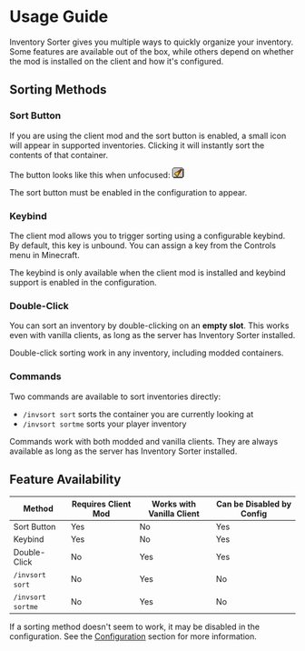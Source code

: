 # Usage Guide

Inventory Sorter gives you multiple ways to quickly organize your inventory. Some features are available out of the box, while others depend on whether the mod is installed on the client and how it's configured.

## Sorting Methods

### Sort Button

If you are using the client mod and the sort button is enabled, a small icon will appear in supported inventories. 
Clicking it will instantly sort the contents of that container.

The button looks like this when unfocused: ![Sort Button (Unfocused)](https://raw.githubusercontent.com/KyrptonaughtMC/Inventory-Sorter/main/src/main/resources/assets/inventorysorter/textures/gui/button_unfocused.png)

The sort button must be enabled in the configuration to appear.

### Keybind

The client mod allows you to trigger sorting using a configurable keybind. 
By default, this key is unbound. You can assign a key from the Controls menu in Minecraft.

The keybind is only available when the client mod is installed and keybind support is enabled in the configuration.

### Double-Click

You can sort an inventory by double-clicking on an **empty slot**. 
This works even with vanilla clients, as long as the server has Inventory Sorter installed.

Double-click sorting work in any inventory, including modded containers.

### Commands

Two commands are available to sort inventories directly:

- `/invsort sort` sorts the container you are currently looking at
- `/invsort sortme` sorts your player inventory

Commands work with both modded and vanilla clients. 
They are always available as long as the server has Inventory Sorter installed.

## Feature Availability

| Method            | Requires Client Mod | Works with Vanilla Client | Can be Disabled by Config |
|-------------------|---------------------|---------------------------|---------------------------|
| Sort Button       | Yes                 | No                        | Yes                       |
| Keybind           | Yes                 | No                        | Yes                       |
| Double-Click      | No                  | Yes                       | Yes                       |
| `/invsort sort`   | No                  | Yes                       | No                        |
| `/invsort sortme` | No                  | Yes                       | No                        |

If a sorting method doesn't seem to work, it may be disabled in the configuration. 
See the [Configuration](./04-configuration.md) section for more information.
